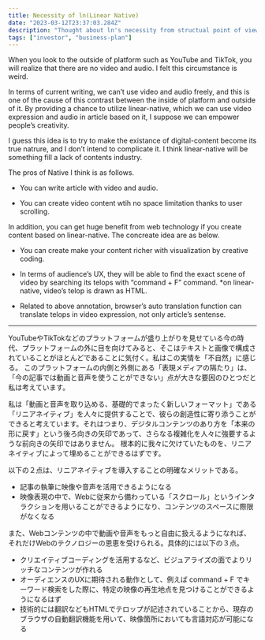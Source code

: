 ```yaml
---
title: Necessity of ln(Linear Native)
date: "2023-03-12T23:37:03.284Z"
description: "Thought about ln's necessity from structual point of view. リニアネイティブの必要性について、主観ではなく構造的な視点から考えます。"
tags: ["investor", "business-plan"]
---
```


When you look to the outside of platform such as YouTube and TikTok, you will realize that there are no video and audio. I felt this circumstance is weird.

In terms of current writing, we can’t use video and audio freely, and this is one of the cause of this contrast between the inside of platform and outside of it. By providing a chance to utilize linear-native, which we can use video expression and audio in article based on it, I suppose we can empower people’s creativity.

I guess this idea is to try to make the existance of digital-content become its true natrure, and I don’t intend to complicate it. I think linear-native will be something fill a lack of contents industry.

The pros of Native I think is as follows.

- You can write article with video and audio.

- You can create video content wtih no space limitation thanks to user scrolling.

In addition, you can get huge benefit from web technology if you create content based on linear-native. The concreate idea are as below.

- You can create make your content richer with visualization by creative coding.

- In terms of audience’s UX, they will be able to find the exact scene of video by searching its telops with “command + F” command. *on linear-native, video’s telop is drawn as HTML.

- Related to above annotation, browser’s auto translation function can translate telops in video expression, not only article’s sentense.

---

YouTubeやTikTokなどのプラットフォームが盛り上がりを見せている今の時代、プラットフォームの外に目を向けてみると、そこはテキストと画像で構成されていることがほとんどであることに気付く。私はこの実情を「不自然」に感じる。
このプラットフォームの内側と外側にある「表現メディアの隔たり」は、「今の記事では動画と音声を使うことができない」点が大きな要因のひとつだと私は考えています。

私は「動画と音声を取り込める、基礎的でまったく新しいフォーマット」である「リニアネイティブ」を人々に提供することで、彼らの創造性に寄り添うことができると考えています。それはつまり、デジタルコンテンツのあり方を「本来の形に戻す」という後ろ向きの矢印であって、さらなる複雑化を人々に強要するような前向きの矢印ではありません。 根本的に我々に欠けていたものを、リニアネイティブによって埋めることができるはずです。

以下の２点は、リニアネイティブを導入することの明確なメリットである。

- 記事の執筆に映像や音声を活用できるようになる
- 映像表現の中で、Webに従来から備わっている「スクロール」というインタラクションを用いることができるようになり、コンテンツのスペースに際限がなくなる

また、Webコンテンツの中で動画や音声をもっと自由に扱えるようになれば、それだけWebのテクノロジーの恩恵を受けられる。具体的には以下の３点。

- クリエイティブコーディングを活用するなど、ビジュアライズの面でよりリッチなコンテンツが作れる
- オーディエンスのUXに期待される動作として、例えば command + F でキーワード検索をした際に、特定の映像の再生地点を見つけることができるようになるはず
- 技術的には翻訳などもHTMLでテロップが記述されていることから、現存のブラウザの自動翻訳機能を用いて、映像箇所においても言語対応が可能になる